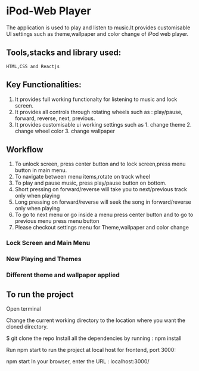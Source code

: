 # iPod-Web Player
 The application is used to play and listen to music.It provides customisable UI settings such as
 theme,wallpaper and color change of iPod web player.

## Tools,stacks and library used: 
    HTML,CSS and Reactjs

## Key Functionalities:

1. It provides full working functionalty for listening to music and lock screen.
2. It provides all controls through rotating wheels such as : play/pause, forward, reverse, next, previous.
3. It provides customisable ui working settings such as
       1. change theme
       2. change wheel color
       3. change wallpaper

## Workflow

1. To unlock screen, press center button and to lock screen,press menu button in main menu.
2. To navigate between menu items,rotate on track wheel
3. To play and pause music, press play/pause button on bottom. 
4. Short pressing on forward/reverse will take you to next/previous track only when playing
5. Long pressing on forward/reverse will seek the song in forward/reverse only when playing
6. To go to next menu or go inside a menu press center button and to go to previous menu press menu button
7. Please checkout settings menu for Theme,wallpaper and color change

### Lock Screen and Main Menu


### Now Playing and Themes

### Different theme and wallpaper applied

## To run the project

Open terminal

Change the current working directory to the location where you want the cloned directory.

$ git clone the repo Install all the dependencies by running : npm install 

Run npm start to run the project at local host for frontend, port 3000:

npm start In your browser, enter the URL : localhost:3000/


